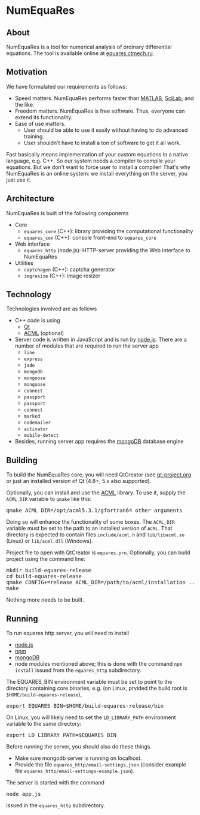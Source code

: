 # NumEquaRes

## About

NumEquaRes is a tool for numerical analysis of ordinary differential equations.
The tool is available online at [equares.ctmech.ru](http://equares.ctmech.ru).

## Motivation

We have formulated our requirements as follows:
* Speed matters. NumEquaRes performs faster than
  [MATLAB](http://www.mathworks.com/products/matlab/),
  [SciLab](http://www.scilab.org/), and the like.
* Freedom matters. NumEquaRes is free software. Thus, everyone can extend its functionality.
* Ease of use matters.
  * User should be able to use it easily without having to do advanced training.
  * User shouldn't have to install a ton of software to get it all work.

Fast basically means implementation of your custom equations in a native language, e.g. C++. So our system needs a compiler to compile your equations.
But we don't want to force user to install a compiler! That's why NumEquaRes is an online system: we install everything on the server, you just use it.


## Architecture

NumEquaRes is built of the following components
* Core
  * ```equares_core``` (C++): library providing the computational functionality
  * ```equares_con``` (C++): console front-end to ```equares_core```
* Web interface
  * ```equares_http``` (node.js): HTTP-server providing the Web interface to NumEquaRes
* Utilities
  * ```captchagen``` (C++): captcha generator
  * ```imgresize``` (C++): image resizer

## Technology
Technologies involved are as follows
* C++ code is using
  * [Qt](http://qt-project.org/)
  * [ACML](http://developer.amd.com/tools-and-sdks/cpu-development/amd-core-math-library-acml/) (optional)
* Server code is written in JavaScript and is run by [node.js](http://nodejs.org/). There are a number of modules that are required to run the server app
  *  ```line```
  *  ```express```
  *  ```jade```
  *  ```mongodb```
  *  ```mongoose```
  *  ```mongoose```
  *  ```connect```
  *  ```passport```
  *  ```passport```
  *  ```connect```
  *  ```marked```
  *  ```nodemailer```
  *  ```activator```
  *  ```mobile-detect```
* Besides, running server app requires the [mongoDB](http://www.mongodb.org/) database engine

## Building
To build the NumEquaRes core, you will need QtCreator (see [qt-project.org](http://qt-project.org/)
or just an installed version of Qt (4.8+, 5.x also supported).

Optionally, you can install and use the [ACML](http://developer.amd.com/tools-and-sdks/cpu-development/amd-core-math-library-acml/) library.
To use it, supply the ```ACML_DIR``` variable to ```qmake``` like this:
<pre>
qmake ACML_DIR=/opt/acml5.3.1/gfortran64 other arguments
</pre>
Doing so will enhance the functionality of some boxes. The ```ACML_DIR``` variable must be set to the path to an installed version of ```ACML```. That directory is expected to contain
files ```include/acml.h``` and ```lib/libacml.so``` (Linux) or ```lib/acml.dll``` (Windows).

Project file to open with QtCreator is ```equares.pro```.
Optionally, you can build project using the command line:
<pre>
mkdir build-equares-release
cd build-equares-release
qmake CONFIG+=release ACML_DIR=/path/to/acml/installation ../equares/equares.pro
make
</pre>

Nothing more needs to be built.

## Running
To run equares http server, you will need to install
* [node.js](http://nodejs.org/)
* [npm](https://www.npmjs.org/)
* [mongoDB](http://www.mongodb.org/)
* node modules mentioned above; this is done with the command ```npm install``` issued from the ```equares_http``` subdirectory.

The EQUARES_BIN environment variable must be set to point to the directory containing  core binaries, e.g. (on Linux, prvided
the build root is ```$HOME/build-equares-release```),
<pre>
export EQUARES_BIN=$HOME/build-equares-release/bin
</pre>
On Linux, you will likely need to set the ```LD_LIBRARY_PATH``` environment variable to the same directory:
<pre>
export LD_LIBRARY_PATH=$EQUARES_BIN
</pre>

Before running the server, you should also do these things.
* Make sure mongodb server is running on localhost.
* Provide the file ```equares_http/email-settings.json``` (consider example file ```equares_http/email-settings-example.json```).

The server is started with the command
<pre>
node app.js
</pre>
issued in the ```equares_http``` subdirectory.
